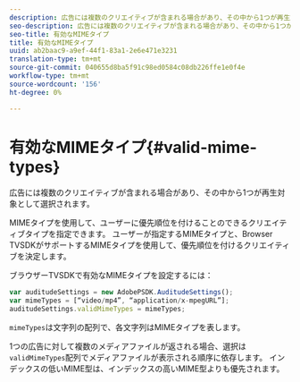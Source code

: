```yaml
---
description: 広告には複数のクリエイティブが含まれる場合があり、その中から1つが再生対象として選択されます。
seo-description: 広告には複数のクリエイティブが含まれる場合があり、その中から1つが再生対象として選択されます。
seo-title: 有効なMIMEタイプ
title: 有効なMIMEタイプ
uuid: ab2baac9-a9ef-44f1-83a1-2e6e471e3231
translation-type: tm+mt
source-git-commit: 040655d8ba5f91c98ed0584c08db226ffe1e0f4e
workflow-type: tm+mt
source-wordcount: '156'
ht-degree: 0%

---
```



# 有効なMIMEタイプ{#valid-mime-types}

広告には複数のクリエイティブが含まれる場合があり、その中から1つが再生対象として選択されます。

MIMEタイプを使用して、ユーザーに優先順位を付けることのできるクリエイティブタイプを指定できます。 ユーザーが指定するMIMEタイプと、Browser TVSDKがサポートするMIMEタイプを使用して、優先順位を付けるクリエイティブを決定します。

ブラウザーTVSDKで有効なMIMEタイプを設定するには：

```js
var auditudeSettings = new AdobePSDK.AuditudeSettings(); 
var mimeTypes = [“video/mp4”, “application/x-mpegURL”]; 
auditudeSettings.validMimeTypes = mimeTypes; 
```

`mimeTypes`は文字列の配列で、各文字列はMIMEタイプを表します。

1つの広告に対して複数のメディアファイルが返される場合、選択は`validMimeTypes`配列でメディアファイルが表示される順序に依存します。 インデックスの低いMIME型は、インデックスの高いMIME型よりも優先されます。
